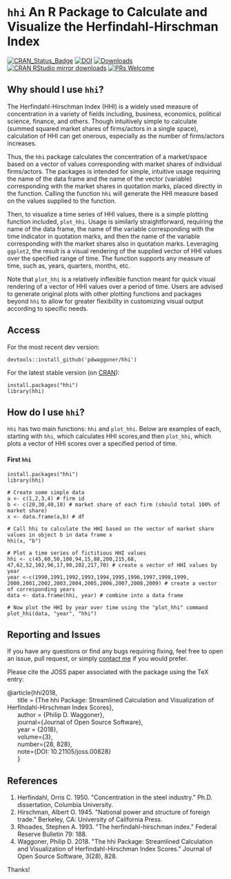 # `hhi` An R Package to Calculate and Visualize the Herfindahl-Hirschman Index
[![CRAN_Status_Badge](https://www.r-pkg.org/badges/version/hhi)](http://cran.r-project.org/package=hhi)
[![DOI](http://joss.theoj.org/papers/10.21105/joss.00828/status.svg)](https://doi.org/10.21105/joss.00828)
[![Downloads](http://cranlogs.r-pkg.org/badges/grand-total/hhi)](http://cranlogs.r-pkg.org/)
[![CRAN RStudio mirror downloads](http://cranlogs.r-pkg.org/badges/hhi)](http://www.r-pkg.org/pkg/hhi)
[![PRs Welcome](https://img.shields.io/badge/PRs-welcome-brightgreen.svg?style=plastic)](https://github.com/pdwaggoner/hhi/pulls)

## Why should I use `hhi`?

The Herfindahl-Hirschman Index (HHI) is a widely used measure of concentration in a variety of fields including, business, economics, political science, finance, and others. Though intuitively simple to calculate (summed squared market shares of firms/actors in a single space), calculation of HHI can get onerous, especially as the number of firms/actors increases.

Thus, the `hhi` package calculates the concentration of a market/space based on a vector of values corresponding with market shares of individual firms/actors. The packages is intended for simple, intuitive usage requiring the name of the data frame and the name of the vector (variable) corresponding with the market shares in quotation marks, placed directly in the function. Calling the function `hhi` will generate the HHI measure based on the values supplied to the function.

Then, to visualize a time series of HHI values, there is a simple plotting function included, `plot_hhi`. Usage is similarly straightforward, requiring the name of the data frame, the name of the variable corresponding with the time indicator in quotation marks, and then the name of the variable corresponding with the market shares also in quotation marks. Leveraging `ggplot2`, the result is a visual rendering of the supplied vector of HHI values over the specified range of time. The function supports any measure of time, such as, years, quarters, months, etc.

Note that `plot_hhi` is a relatively inflexible function meant for quick visual rendering of a vector of HHI values over a period of time. Users are advised to generate original plots with other plotting functions and packages beyond `hhi` to allow for greater flexibility in customizing visual output according to specific needs.

## Access

For the most recent dev version:

```{R}
devtools::install_github('pdwaggoner/hhi')
```

For the latest stable version (on [CRAN](https://CRAN.R-project.org/package=hhi)):

```{R}
install.packages("hhi")
library(hhi)
```

## How do I use `hhi`?

`hhi` has two main functions: `hhi` and `plot_hhi`. Below are examples of each, starting with `hhi`, which calculates HHI scores,and then `plot_hhi`, which plots a vector of HHI scores over a specified period of time.

#### First `hhi`
```{R}
install.packages("hhi")
library(hhi)

# Create some simple data
a <- c(1,2,3,4) # firm id
b <- c(20,30,40,10) # market share of each firm (should total 100% of market share)
x <- data.frame(a,b) # df

# Call hhi to calculate the HHI based on the vector of market share values in object b in data frame x
hhi(x, "b")

# Plot a time series of fictitious HHI values
hhi <- c(45,60,50,100,94,15,88,200,215,68,
47,62,52,102,96,17,90,202,217,70) # create a vector of HHI values by year
year <-c(1990,1991,1992,1993,1994,1995,1996,1997,1998,1999,
2000,2001,2002,2003,2004,2005,2006,2007,2008,2009) # create a vector of corresponding years
data <- data.frame(hhi, year) # combine into a data frame

# Now plot the HHI by year over time using the "plot_hhi" command
plot_hhi(data, "year", "hhi")
```

## Reporting and Issues

If you have any questions or find any bugs requiring fixing, feel free to open an issue, pull request, or simply [contact me](https://pdwaggoner.github.io/) if you would prefer.

Please cite the JOSS paper associated with the package using the TeX entry:

@article{hhi2018,<br/>
    &nbsp;&nbsp;&nbsp;&nbsp;&nbsp;&nbsp;title = {The hhi Package: Streamlined Calculation and Visualization of Herfindahl-Hirschman Index Scores},<br/>
    &nbsp;&nbsp;&nbsp;&nbsp;&nbsp;&nbsp;author = {Philip D. Waggoner},<br/>
    &nbsp;&nbsp;&nbsp;&nbsp;&nbsp;&nbsp;journal={Journal of Open Source Software},<br/>
    &nbsp;&nbsp;&nbsp;&nbsp;&nbsp;&nbsp;year = {2018},<br/>
    &nbsp;&nbsp;&nbsp;&nbsp;&nbsp;&nbsp;volume={3},<br/>
    &nbsp;&nbsp;&nbsp;&nbsp;&nbsp;&nbsp;number={28, 828},<br/>
    &nbsp;&nbsp;&nbsp;&nbsp;&nbsp;&nbsp;note={DOI: 10.21105/joss.00828}<br/>
  &nbsp;&nbsp;&nbsp;&nbsp;&nbsp;&nbsp;}

## References
1. Herfindahl, Orris C. 1950. "Concentration in the steel industry." Ph.D. dissertation, Columbia University.
2. Hirschman, Albert O. 1945. "National power and structure of foreign trade." Berkeley, CA: University of California Press.
3. Rhoades, Stephen A. 1993. "The herfindahl-hirschman index." Federal Reserve Bulletin 79: 188.
4. Waggoner, Philip D. 2018. "The hhi Package: Streamlined Calculation and Visualization of Herfindahl-Hirschman Index Scores." Journal of Open Source Software, 3(28), 828.

Thanks!
